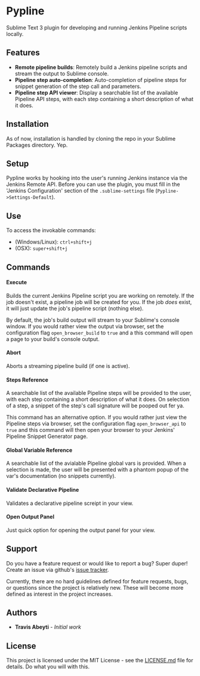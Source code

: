 # Pypline

Sublime Text 3 plugin for developing and running Jenkins Pipeline scripts locally.

## Features

- **Remote pipeline builds**: Remotely build a Jenkins pipeline scripts and stream the output to Sublime console.
- **Pipeline step auto-completion**: Auto-completion of pipeline steps for snippet generation of the step call and parameters.
- **Pipeline step API viewer**: Display a searchable list of the available Pipeline API steps, with each step containing a short description of what it does.

## Installation
As of now, installation is handled by cloning the repo in your Sublime Packages directory. Yep.

## Setup
Pypline works by hooking into the user's running Jenkins instance via the Jenkins Remote API. Before you can use the plugin, you must fill in the 'Jenkins Configuration' section of the `.sublime-settings` file (`Pypline->Settings-Default`).

## Use

To access the invokable commands:
- (Windows/Linux): `ctrl+shift+j`
- (OSX): `super+shift+j`

## Commands

#### Execute
Builds the current Jenkins Pipeline script you are working on remotely.
If the job doesn't exist, a pipeline job will be created for you. If the job _does_ exist, it will just update the job's pipeline script (nothing else).

By default, the job's build output will stream to your Sublime's console window. If you would rather view the output via browser, set the configuration flag `open_browser_build` to `true` and a this command will open a page to your build's console output.

#### Abort
Aborts a streaming pipeline build (if one is active).

#### Steps Reference

A searchable list of the available Pipeline steps will be provided to the user, with each step containing a short description of what it does. On selection of a step, a snippet of the step's call signature will be pooped out fer ya.

This command has an alternative option. If you would rather just view the Pipeline steps via browser, set the configuration flag `open_browser_api` to `true` and this command will then open your browser to your Jenkins' Pipeline Snippet Generator page.

#### Global Variable Reference

A searchable list of the avialable Pipeline global vars is provided. When a selection is made, the user will be presented with a phantom popup of the var's documentation (no snippets currently).

#### Validate Declarative Pipeline

Validates a declarative pipeline screipt in your view.

#### Open Output Panel

Just quick option for opening the output panel for your view.

## Support
Do you have a feature request or would like to report a bug? Super duper! Create an issue via github's [issue tracker](https://github.com/tabeyti/pypline/issues). 

Currently, there are no hard guidelines defined for feature requests, bugs, or questions since the project is relatively new. These will become more defined as interest in the project increases.

## Authors

* **Travis Abeyti** - *Initial work*

## License

This project is licensed under the MIT License - see the [LICENSE.md](LICENSE.md) file for details. Do what you will with this.